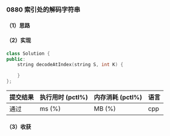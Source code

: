 ### 0880 索引处的解码字符串

#### （1）思路

#### （2）实现

```cpp
class Solution {
public:
    string decodeAtIndex(string S, int K) {

    }
};
```

| 提交结果 | 执行用时 (pctl%) | 内存消耗 (pctl%) | 语言 |
|:---------|:-----------------|:-----------------|:-----|
| 通过     |  ms (%)   |  MB (%)  | cpp  |

#### （3）收获

